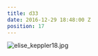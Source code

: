 ```yaml
---
title: d33
date: 2016-12-29 18:48:00 Z
position: 17
---
```


![elise_keppler18.jpg](/uploads/elise_keppler18.jpg)